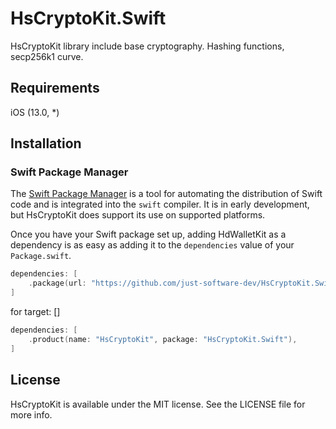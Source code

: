 # HsCryptoKit.Swift

HsCryptoKit library include base cryptography. Hashing functions, secp256k1 curve.

## Requirements
iOS (13.0, *)

## Installation

### Swift Package Manager

The [Swift Package Manager](https://swift.org/package-manager/) is a tool for automating the distribution of Swift code
and is integrated into the `swift` compiler. It is in early development, but HsCryptoKit does support its use on
supported platforms.

Once you have your Swift package set up, adding HdWalletKit as a dependency is as easy as adding it to
the `dependencies` value of your `Package.swift`.

```swift
dependencies: [
    .package(url: "https://github.com/just-software-dev/HsCryptoKit.Swift.git", .upToNextMajor(from: "1.0.0")),
]
```

for target: []
```swift
dependencies: [
    .product(name: "HsCryptoKit", package: "HsCryptoKit.Swift"),
]
```


## License

HsCryptoKit is available under the MIT license. See the LICENSE file for more info.
